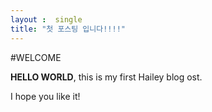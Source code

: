 ```yaml
---
layout :  single
title: "첫 포스팅 입니다!!!!"
---
```


#WELCOME

**HELLO WORLD**, this is my first Hailey blog ost.

I hope you like it!
